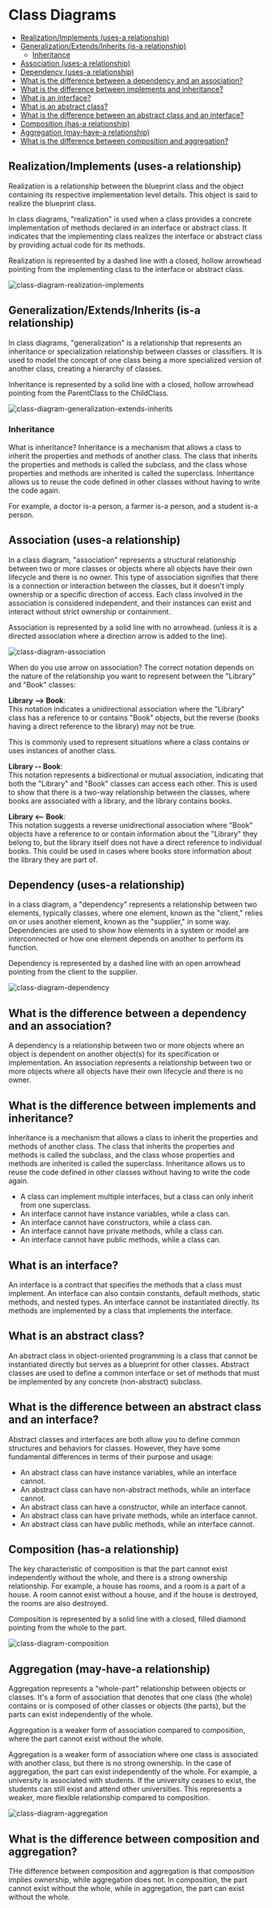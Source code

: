 # Class Diagrams

<!-- TOC -->

- [Realization/Implements (uses-a relationship)](#realizationimplements-uses-a-relationship)
- [Generalization/Extends/Inherits (is-a relationship)](#generalizationextendsinherits-is-a-relationship)
    - [Inheritance](#inheritance)
- [Association (uses-a relationship)](#association-uses-a-relationship)
- [Dependency (uses-a relationship)](#dependency-uses-a-relationship)
- [What is the difference between a dependency and an association?](#what-is-the-difference-between-a-dependency-and-an-association)
- [What is the difference between implements and inheritance?](#what-is-the-difference-between-implements-and-inheritance)
- [What is an interface?](#what-is-an-interface)
- [What is an abstract class?](#what-is-an-abstract-class)
- [What is the difference between an abstract class and an interface?](#what-is-the-difference-between-an-abstract-class-and-an-interface)
- [Composition (has-a relationship)](#composition-has-a-relationship)
- [Aggregation (may-have-a relationship)](#aggregation-may-have-a-relationship)
- [What is the difference between composition and aggregation?](#what-is-the-difference-between-composition-and-aggregation)

<!-- /TOC -->

<a id="markdown-realizationimplements-uses-a-relationship" name="realizationimplements-uses-a-relationship"></a>

## Realization/Implements (uses-a relationship)

Realization is a relationship between the blueprint class and the object containing its respective
implementation level details. This object is said to realize the blueprint class.

In class diagrams, "realization" is used when a class provides a concrete implementation of
methods declared in an interface or abstract class. It indicates that the implementing class
realizes the interface or abstract class by providing actual code for its methods.

Realization is represented by a dashed line with a closed, hollow arrowhead pointing from the
implementing class to the interface or abstract class.

![class-diagram-realization-implements](/images/docs/class-diagram-realization-implements.jpg)

<a id="markdown-generalizationextendsinherits-is-a-relationship" name="generalizationextendsinherits-is-a-relationship"></a>

## Generalization/Extends/Inherits (is-a relationship)

In class diagrams, "generalization" is a relationship that represents an inheritance or
specialization relationship between classes or classifiers. It is used to model the concept of one
class being a more specialized version of another class, creating a hierarchy of classes.

Inheritance is represented by a solid line with a closed, hollow arrowhead pointing from the
ParentClass to the ChildClass.

![class-diagram-generalization-extends-inherits](/images/docs/class-diagram-generalization-extends-inherits.jpg)

<a id="markdown-inheritance" name="inheritance"></a>

### Inheritance

<question></question>
What is inheritance?
<answer></answer>
Inheritance is a mechanism that allows a class to inherit the properties and methods of another
class. The class that inherits the properties and methods is called the subclass, and the class
whose properties and methods are inherited is called the superclass. Inheritance allows us to
reuse the code defined in other classes without having to write the code again.

For example, a doctor is-a person, a farmer is-a person, and a student is-a person.


<a id="markdown-association-uses-a-relationship" name="association-uses-a-relationship"></a>

## Association (uses-a relationship)

In a class diagram, "association" represents a structural relationship between two or more classes
or objects where all objects have their own lifecycle and there is no owner. This type of
association signifies that there is a connection or interaction between the classes, but it
doesn't imply ownership or a specific direction of access. Each class involved in the association
is considered independent, and their instances can exist and interact without strict ownership or
containment.

Association is represented by a solid line with no arrowhead. (unless it is a directed association
where a direction arrow is added to the line).

![class-diagram-association](/images/docs/class-diagram-association.jpg)

<question></question>
When do you use arrow on association?
<answer></answer>
The correct notation depends on the nature of the relationship you want to represent between the
"Library" and "Book" classes:

**Library --> Book**: <br>
This notation indicates a unidirectional association where the "Library" class has a reference to
or contains "Book" objects, but the reverse (books having a direct reference to the library) may
not be true.

This is commonly used to represent situations where a class contains or uses instances of another
class.

**Library -- Book**: <br>
This notation represents a bidirectional or mutual association, indicating that both the "Library"
and "Book" classes can access each other. This is used to show that there is a two-way
relationship between the classes, where books are associated with a library, and the library
contains books.

**Library <-- Book**:  <br>
This notation suggests a reverse unidirectional association where "Book" objects have a reference
to or contain information about the "Library" they belong to, but the library itself does not have
a direct reference to individual books. This could be used in cases where books store information
about the library they are part of.

<a id="markdown-dependency-uses-a-relationship" name="dependency-uses-a-relationship"></a>

## Dependency (uses-a relationship)

In a class diagram, a "dependency" represents a relationship between two elements, typically
classes, where one element, known as the "client," relies on or uses another element, known as the
"supplier," in some way. Dependencies are used to show how elements in a system or model are
interconnected or how one element depends on another to perform its function.

Dependency is represented by a dashed line with an open arrowhead pointing from the client to the
supplier.

![class-diagram-dependency](/images/docs/class-diagram-dependency.jpg)

<a id="markdown-what-is-the-difference-between-a-dependency-and-an-association" name="what-is-the-difference-between-a-dependency-and-an-association"></a>

## What is the difference between a dependency and an association?

A dependency is a relationship between two or more objects where an object is dependent on another
object(s) for its specification or implementation. An association represents a relationship
between two or more objects where all objects have their own lifecycle and there is no owner.

<a id="markdown-what-is-the-difference-between-implements-and-inheritance" name="what-is-the-difference-between-implements-and-inheritance"></a>

## What is the difference between implements and inheritance?

Inheritance is a mechanism that allows a class to inherit the properties and methods of another
class. The class that inherits the properties and methods is called the subclass, and the class
whose properties and methods are inherited is called the superclass. Inheritance allows us to
reuse the code defined in other classes without having to write the code again.

- A class can implement multiple interfaces, but a class can only inherit from one superclass.
- An interface cannot have instance variables, while a class can.
- An interface cannot have constructors, while a class can.
- An interface cannot have private methods, while a class can.
- An interface cannot have public methods, while a class can.


<a id="markdown-what-is-an-interface" name="what-is-an-interface"></a>

## What is an interface?

An interface is a contract that specifies the methods that a class must implement. An interface
can also contain constants, default methods, static methods, and nested types. An interface
cannot be instantiated directly. Its methods are implemented by a class that implements the
interface.

<a id="markdown-what-is-an-abstract-class" name="what-is-an-abstract-class"></a>

## What is an abstract class?

An abstract class in object-oriented programming is a class that cannot be instantiated directly
but serves as a blueprint for other classes. Abstract classes are used to define a common
interface or set of methods that must be implemented by any concrete (non-abstract) subclass.

<a id="markdown-what-is-the-difference-between-an-abstract-class-and-an-interface" name="what-is-the-difference-between-an-abstract-class-and-an-interface"></a>

## What is the difference between an abstract class and an interface?

Abstract classes and interfaces are both allow you to define common structures and behaviors for
classes. However, they have some fundamental differences in terms of their purpose and usage:

- An abstract class can have instance variables, while an interface cannot.
- An abstract class can have non-abstract methods, while an interface cannot.
- An abstract class can have a constructor, while an interface cannot.
- An abstract class can have private methods, while an interface cannot.
- An abstract class can have public methods, while an interface cannot.

<a id="markdown-composition-has-a-relationship" name="composition-has-a-relationship"></a>

## Composition (has-a relationship)

The key characteristic of composition is that the part cannot exist independently without the
whole, and there is a strong ownership relationship. For example, a house has rooms, and a room is
a part of a house. A room cannot exist without a house, and if the house is destroyed, the rooms
are also destroyed.

Composition is represented by a solid line with a closed, filled diamond pointing from the whole
to the part.

![class-diagram-composition](/images/docs/class-diagram-composition.jpg)


<a id="markdown-aggregation-may-have-a-relationship" name="aggregation-may-have-a-relationship"></a>

## Aggregation (may-have-a relationship)

Aggregation represents a "whole-part" relationship between objects or classes. It's a form of
association that denotes that one class (the whole) contains or is composed of other classes or
objects (the parts), but the parts can exist independently of the whole.


Aggregation is a weaker form of association compared to composition, where the part cannot exist
without the whole.

Aggregation is a weaker form of association where one class is associated with another class, but
there is no strong ownership. In the case of aggregation, the part can exist independently of the
whole. For example, a university is associated with students. If the university ceases to exist,
the students can still exist and attend other universities. This represents a weaker, more
flexible relationship compared to composition.

![class-diagram-aggregation](/images/docs/class-diagram-aggregation.jpg)

<a id="markdown-what-is-the-difference-between-composition-and-aggregation" name="what-is-the-difference-between-composition-and-aggregation"></a>

## What is the difference between composition and aggregation?

THe difference between composition and aggregation is that composition implies ownership, while
aggregation does not. In composition, the part cannot exist without the whole, while in
aggregation, the part can exist without the whole.

